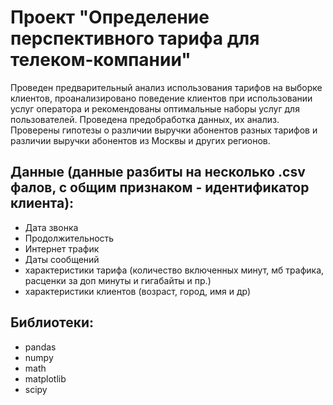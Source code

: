 # Проект "Определение перспективного тарифа для телеком-компании"

Проведен предварительный анализ использования тарифов на выборке клиентов,
проанализировано поведение клиентов при использовании услуг оператора и
рекомендованы оптимальные наборы услуг для пользователей. Проведена предобработка
данных, их анализ. Проверены гипотезы о различии выручки абонентов разных тарифов и
различии выручки абонентов из Москвы и других регионов.

## Данные (данные разбиты на несколько .csv фалов, с общим признаком - идентификатор клиента):
* Дата звонка
* Продолжительность
* Интернет трафик
* Даты сообщений
* характеристики тарифа (количество включенных минут, мб трафика, расценки за доп минуты и гигабайты и пр.)
* характеристики клиентов (возраст, город, имя и др)

## Библиотеки:
* pandas
* numpy
* math
* matplotlib
* scipy
